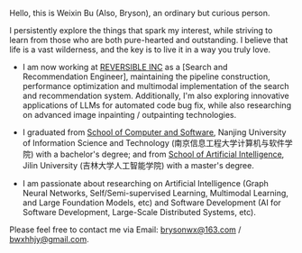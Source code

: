 Hello, this is Weixin Bu (Also, Bryson), an ordinary but curious person.

I persistently explore the things that spark my interest, while striving to learn from those who are both pure-hearted and outstanding. I believe that life is a vast wilderness, and the key is to live it in a way you truly love.

- I am now working at [REVERSIBLE INC](https://www.reversible.com) as a [Search and Recommendation Engineer], maintaining the pipeline construction, performance optimization and multimodal implementation of the search and recommendation system. Additionally, I'm also exploring innovative applications of LLMs for automated code bug fix, while also researching on advanced image inpainting / outpainting technologies.

- I graduated from [School of Computer and Software](https://scs.nuist.edu.cn/main.htm), Nanjing University of Information Science and Technology (南京信息工程大学计算机与软件学院) with a bachelor's degree; and from [School of Artificial Intelligence](https://sai.jlu.edu.cn), Jilin University (吉林大学人工智能学院) with a master's degree.

- I am passionate about researching on Artificial Intelligence (Graph Neural Networks, Self/Semi-supervised Learning, Multimodal Learning, and Large Foundation Models, etc) and Software Development (AI for Software Development, Large-Scale Distributed Systems, etc).

Please feel free to contact me via Email: brysonwx@163.com / bwxhhjy@gmail.com.
